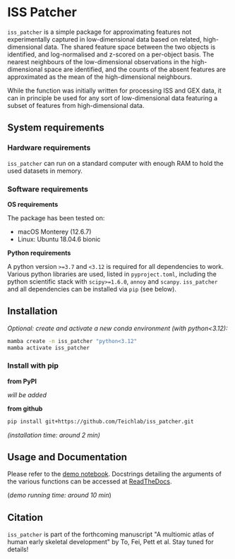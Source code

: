 # ISS Patcher

`iss_patcher` is a simple package for approximating features not experimentally captured in low-dimensional data based on related, high-dimensional data. The shared feature space between the two objects is identified, and log-normalised and z-scored on a per-object basis. The nearest neighbours of the low-dimensional observations in the high-dimensional space are identified, and the counts of the absent features are approximated as the mean of the high-dimensional neighbours.

While the function was initially written for processing ISS and GEX data, it can in principle be used for any sort of low-dimensional data featuring a subset of features from high-dimensional data.

## System requirements

### Hardware requirements

`iss_patcher` can run on a standard computer with enough RAM to hold the used datasets in memory.

### Software requirements

**OS requirements**

The package has been tested on:

- macOS Monterey (12.6.7)
- Linux: Ubuntu 18.04.6 bionic

**Python requirements**

A python version `>=3.7` and `<3.12` is required for all dependencies to work. 
Various python libraries are used, listed in `pyproject.toml`, including the python scientific stack with `scipy>=1.6.0`, `annoy` and `scanpy`.
`iss_patcher` and all dependencies can be installed via `pip` (see below).

## Installation

*Optional: create and activate a new conda environment (with python<3.12):*
```bash
mamba create -n iss_patcher "python<3.12"
mamba activate iss_patcher
```

### Install with pip

**from PyPI**

*will be added*

**from github**

```bash
pip install git+https://github.com/Teichlab/iss_patcher.git
```

*(installation time: around 2 min)*

## Usage and Documentation

Please refer to the [demo notebook](notebooks/demo.ipynb). Docstrings detailing the arguments of the various functions can be accessed at [ReadTheDocs](https://iss-patcher.readthedocs.io/en/latest/).

(*demo running time: around 10 min*)

## Citation

`iss_patcher` is part of the forthcoming manuscript "A multiomic atlas of human early skeletal development" by To, Fei, Pett et al. Stay tuned for details!


